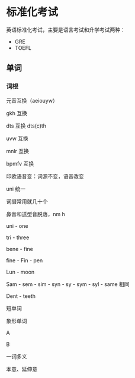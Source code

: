 # 标准化考试

英语标准化考试，主要是语言考试和升学考试两种：

- GRE
- TOEFL

## 单词

### 词根

元音互换（aeiouyw）

gkh 互换

dts 互换 dts(c)th

uvw 互换

mnlr 互换

bpmfv 互换

印欧语音变：词源不变，语音改变

uni 统一

词缀常用就几十个

鼻音和送型音脱落，nm h

uni - one

tri - three

bene - fine

fine - Fin - pen

Lun - moon

Sam - sem - sim - syn - sy - sym - syl - same 相同

Dent - teeth

短单词

象形单词

A

B

一词多义

本意、延伸意
